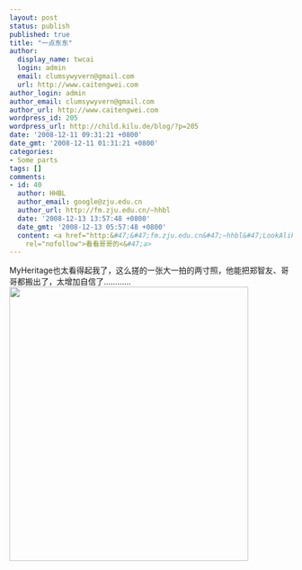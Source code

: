 ```yaml
---
layout: post
status: publish
published: true
title: "一点东东"
author:
  display_name: twcai
  login: admin
  email: clumsywyvern@gmail.com
  url: http://www.caitengwei.com
author_login: admin
author_email: clumsywyvern@gmail.com
author_url: http://www.caitengwei.com
wordpress_id: 205
wordpress_url: http://child.kilu.de/blog/?p=205
date: '2008-12-11 09:31:21 +0800'
date_gmt: '2008-12-11 01:31:21 +0800'
categories:
- Some parts
tags: []
comments:
- id: 40
  author: HHBL
  author_email: google@zju.edu.cn
  author_url: http://fm.zju.edu.cn/~hhbl
  date: '2008-12-13 13:57:48 +0800'
  date_gmt: '2008-12-13 05:57:48 +0800'
  content: <a href="http:&#47;&#47;fm.zju.edu.cn&#47;~hhbl&#47;LookAlikes.bmp" title="hoho"
    rel="nofollow">看看哥哥的<&#47;a>
---
```

<p>MyHeritage也太看得起我了，这么搓的一张大一拍的两寸照，他能把郑智友、哥哥都搬出了，太增加自信了&hellip;&hellip;&hellip;&hellip;<img class="alignright" title="人脸识别" src="http:&#47;&#47;storage.myheritagefiles.com&#47;O&#47;storage&#47;site1&#47;files&#47;15&#47;38&#47;12&#47;153812_3876940c7ef3945i3k5227.JPG" alt="" width=425"" height="487" &#47;></p>

